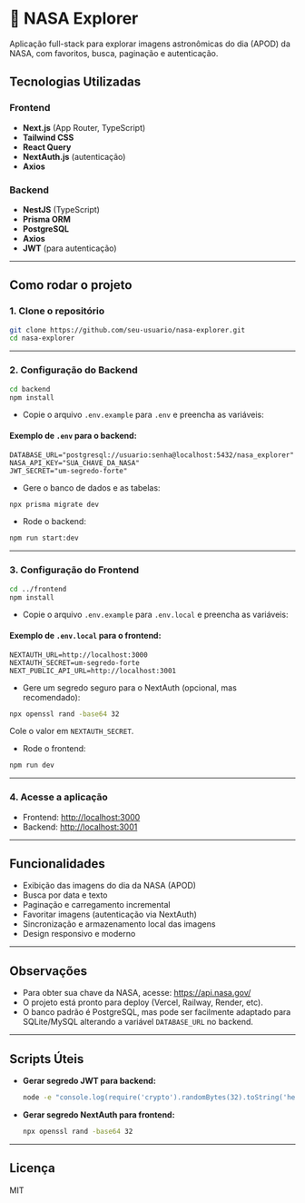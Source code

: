# 🚀 NASA Explorer

Aplicação full-stack para explorar imagens astronômicas do dia (APOD) da NASA, com favoritos, busca, paginação e autenticação.

## Tecnologias Utilizadas

### Frontend
- **Next.js** (App Router, TypeScript)
- **Tailwind CSS**
- **React Query**
- **NextAuth.js** (autenticação)
- **Axios**

### Backend
- **NestJS** (TypeScript)
- **Prisma ORM**
- **PostgreSQL**
- **Axios**
- **JWT** (para autenticação)

---

## Como rodar o projeto

### 1. Clone o repositório

```bash
git clone https://github.com/seu-usuario/nasa-explorer.git
cd nasa-explorer
```

---

### 2. Configuração do Backend

```bash
cd backend
npm install
```

- Copie o arquivo `.env.example` para `.env` e preencha as variáveis:

#### Exemplo de `.env` para o backend:
```env
DATABASE_URL="postgresql://usuario:senha@localhost:5432/nasa_explorer"
NASA_API_KEY="SUA_CHAVE_DA_NASA"
JWT_SECRET="um-segredo-forte"
```

- Gere o banco de dados e as tabelas:
```bash
npx prisma migrate dev
```

- Rode o backend:
```bash
npm run start:dev
```

---

### 3. Configuração do Frontend

```bash
cd ../frontend
npm install
```

- Copie o arquivo `.env.example` para `.env.local` e preencha as variáveis:

#### Exemplo de `.env.local` para o frontend:
```env
NEXTAUTH_URL=http://localhost:3000
NEXTAUTH_SECRET=um-segredo-forte
NEXT_PUBLIC_API_URL=http://localhost:3001
```

- Gere um segredo seguro para o NextAuth (opcional, mas recomendado):
```bash
npx openssl rand -base64 32
```
Cole o valor em `NEXTAUTH_SECRET`.

- Rode o frontend:
```bash
npm run dev
```

---

### 4. Acesse a aplicação

- Frontend: [http://localhost:3000](http://localhost:3000)
- Backend: [http://localhost:3001](http://localhost:3001)

---

## Funcionalidades

- Exibição das imagens do dia da NASA (APOD)
- Busca por data e texto
- Paginação e carregamento incremental
- Favoritar imagens (autenticação via NextAuth)
- Sincronização e armazenamento local das imagens
- Design responsivo e moderno

---

## Observações

- Para obter sua chave da NASA, acesse: https://api.nasa.gov/
- O projeto está pronto para deploy (Vercel, Railway, Render, etc).
- O banco padrão é PostgreSQL, mas pode ser facilmente adaptado para SQLite/MySQL alterando a variável `DATABASE_URL` no backend.

---

## Scripts Úteis

- **Gerar segredo JWT para backend:**
  ```bash
  node -e "console.log(require('crypto').randomBytes(32).toString('hex'))"
  ```
- **Gerar segredo NextAuth para frontend:**
  ```bash
  npx openssl rand -base64 32
  ```

---

## Licença

MIT
